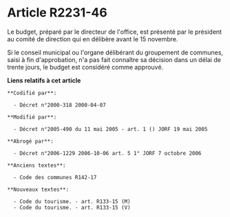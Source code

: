 # Article R2231-46

Le budget, préparé par le directeur de l'office, est présenté par le président au comité de direction qui en délibère avant
le 15 novembre.

Si le conseil municipal ou l'organe délibérant du groupement de communes, saisi à fin d'approbation, n'a pas fait connaître
sa décision dans un délai de trente jours, le budget est considéré comme approuvé.

**Liens relatifs à cet article**

	**Codifié par**:

	  - Décret n°2000-318 2000-04-07

	**Modifié par**:

	  - Décret n°2005-490 du 11 mai 2005 - art. 1 () JORF 19 mai 2005

	**Abrogé par**:

	  - Décret n°2006-1229 2006-10-06 art. 5 1° JORF 7 octobre 2006

	**Anciens textes**:

	  - Code des communes R142-17

	**Nouveaux textes**:

	  - Code du tourisme. - art. R133-15 (M)
	  - Code du tourisme. - art. R133-15 (V)
